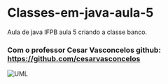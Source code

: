 # Classes-em-java-aula-5
Aula de java IFPB aula 5 criando a classe banco.
### Com o professor Cesar Vasconcelos github: https://github.com/cesarvasconcelos


![UML](https://user-images.githubusercontent.com/12601068/112735501-3a55cf80-8f2b-11eb-95b3-14b3e75a242d.png)
